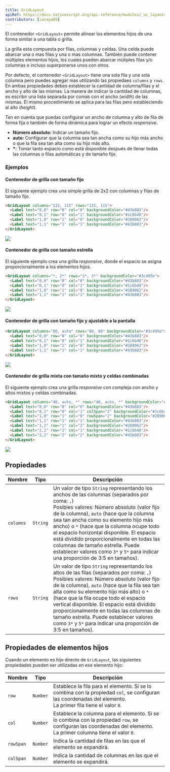 ```yaml
---
title: GridLayout
apiRef: https://docs.nativescript.org/api-reference/modules/_ui_layouts_grid_layout_
contributors: [ianaya89]
---
```


El contenedor `<GridLayout>` permite alinear los elementos hijos de una forma similar a una tabla o grilla.

La grilla esta compuesta por filas, columnas y celdas. Una celda puede abarcar una o mas filas y una o mas columnas. También puede contener múltiples elementos hijos, los cuales pueden abarcar mútiples filas y/o columnas e incluso superponerse unos con otros.

Por defecto, el contenedor  `<GridLayout>` tiene una sola fila y una sola columna pero puedes agregar mas utilizando las propiedaes `columns` y `rows`. En ambas propiedades debes establecer la cantidad de columna/filas y el ancho y alto de las mismas. La manera de indicar la cantidad de columnas, es escribir una lista separada por comas con el ancho (*width*) de las mismas. El mismo procedimiento se aplica para las filas pero estableciendo al alto (*height*).

Ten en cuenta que puedas configurar un ancho de columna y alto de fila de forma fija o también de forma dinámica para lograr un efecto *responsive*.

* **Número absoluto:** Indicar un tamaño fijo.
* **auto:** Configurar que la columna sea tan ancha como su hijo más ancho o que la fila sea tan alta como su hijo más alto.
* **\*:** Tomar tanto espacio como está disponible después de llenar todas las columnas o filas automáticas y de tamaño fijo.

### Ejemplos

#### Contenedor de grilla con tamaño fijo

El siguiente ejemplo crea una simple grilla de 2x2 con columnas y filas de tamaño fijo.

```html
<GridLayout columns="115, 115" rows="115, 115">
  <Label text="0,0" row="0" col="0" backgroundColor="#43b883"/>
  <Label text="0,1" row="0" col="1" backgroundColor="#1c6b48"/>
  <Label text="1,0" row="1" col="0" backgroundColor="#289062"/>
  <Label text="1,1" row="1" col="1" backgroundColor="#43b883"/>
</GridLayout>
```
<img class="md:w-1/2 lg:w-1/3" src="https://art.nativescript-vue.org/layouts/grid_layout.svg" />

#### Contenedor de grilla con tamaño estrella

El siguiente ejemplo crea una grilla *responsive*, donde el espacio se asigna proporcionalmente a los elementos hijos.

```html
<GridLayout columns="*, 2*" rows="2*, 3*" backgroundColor="#3c495e">
  <Label text="0,0" row="0" col="0" backgroundColor="#43b883"/>
  <Label text="0,1" row="0" col="1" backgroundColor="#1c6b48"/>
  <Label text="1,0" row="1" col="0" backgroundColor="#289062"/>
  <Label text="1,1" row="1" col="1" backgroundColor="#43b883"/>
</GridLayout>
```
<img class="md:w-1/2 lg:w-1/3" src="https://art.nativescript-vue.org/layouts/grid_layout_star_sizing.svg" />

#### Contenedor de grilla con tamaño fijo y ajustable a la pantalla

```html
<GridLayout columns="80, auto" rows="80, 80" backgroundColor="#3c495e">
  <Label text="0,0" row="0" col="0" backgroundColor="#43b883"/>
  <Label text="0,1" row="0" col="1" backgroundColor="#1c6b48"/>
  <Label text="1,0" row="1" col="0" backgroundColor="#289062"/>
  <Label text="1,1" row="1" col="1" backgroundColor="#43b883"/>
</GridLayout>
```
<img class="md:w-1/2 lg:w-1/3" src="https://art.nativescript-vue.org/layouts/grid_layout_fixed_auto.svg" />

#### Contenedor de grilla mixta con tamaño mixto y celdas combinadas

El siguiente ejemplo crea una grilla *responsive* con compleja con ancho y altos mixtos y celdas combinadas.

```html
<GridLayout columns="40, auto, *" rows="40, auto, *" backgroundColor="#3c495e">
  <Label text="0,0" row="0" col="0" backgroundColor="#43b883"/>
  <Label text="0,1" row="0" col="1" colSpan="2" backgroundColor="#1c6b48"/>
  <Label text="1,0" row="1" col="0" rowSpan="2" backgroundColor="#289062"/>
  <Label text="1,1" row="1" col="1" backgroundColor="#43b883"/>
  <Label text="1,2" row="1" col="2" backgroundColor="#289062"/>
  <Label text="2,1" row="2" col="1" backgroundColor="#1c6b48"/>
  <Label text="2,2" row="2" col="2" backgroundColor="#43b883"/>
</GridLayout>
```
<img class="md:w-1/2 lg:w-1/3" src="https://art.nativescript-vue.org/layouts/grid_layout_complex.svg" />

## Propiedades

| Nombre | Tipo | Descripción |
|------|------|-------------|
`columns` | `String` | Un valor de tipo `String` representando los anchos de las columnas (separados por coma: `,`)<br/>Posibles valores: Número absoluto (valor fijo de la columna), `auto` (hace que la columna sea tan ancha como su elemento hijo más ancho) o `*` (hace que la columna ocupe todo el espacio horizontal disponible. El espacio está dividido proporcionalmente en todas las columnas de tamaño estrella. Puede establecer valores como `3*` y `5*` para indicar una proporción de 3:5 en tamaños).
`rows` | `String` | Un valor de tipo `String` representando los altos de las filas (separados por coma: `,`)<br/>Posibles valores: Número absoluto (valor fijo de la columna), `auto` (hace que la fila sea tan alta como su elemento hijo más alto) o `*` (hace que la fila ocupe todo el espacio vertical disponible. El espacio está dividido proporcionalmente en todas las columnas de tamaño estrella. Puede establecer valores como `3*` y `5*` para indicar una proporción de 3:5 en tamaños).

## Propiedades de elementos hijos

Cuando un elemento es hijo directo de `GridLayout`, las siguientes propiedades pueden ser utilizadas en ese elemento hijo:

| Nombre | Tipo | Descripción |
|------|------|-------------|
`row` | `Number` | Establece la fila para el elemento. Si se lo combina con la propiedad `col`, se configuran las coordenadas del elemento.<br/>La primer fila tiene el valor `0`.
`col` | `Number` | Establece la columna para el elemento. Si se lo combina con la propiedad `row`, se configuran las coordenadas del elemento.<br/>La primer columna tiene el valor `0`.
`rowSpan` | `Number` | Indica la cantidad de filas en las que el elemento se expandirá.
`colSpan` | `Number` | Indica la cantidad de columnas en las que el elemento se expandirá.
